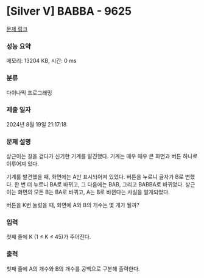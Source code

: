 # [Silver V] BABBA - 9625 

[문제 링크](https://www.acmicpc.net/problem/9625) 

### 성능 요약

메모리: 13204 KB, 시간: 0 ms

### 분류

다이나믹 프로그래밍

### 제출 일자

2024년 8월 19일 21:17:18

### 문제 설명

<p>상근이는 길을 걷다가 신기한 기계를 발견했다. 기계는 매우 매우 큰 화면과 버튼 하나로 이루어져 있다.</p>

<p>기계를 발견했을 때, 화면에는 A만 표시되어져 있었다. 버튼을 누르니 글자가 B로 변했다. 한 번 더 누르니 BA로 바뀌고, 그 다음에는 BAB, 그리고 BABBA로 바뀌었다. 상근이는 화면의 모든 B는 BA로 바뀌고, A는 B로 바뀐다는 사실을 알게되었다.</p>

<p>버튼을 K번 눌렀을 때, 화면에 A와 B의 개수는 몇 개가 될까?</p>

### 입력 

 <p>첫째 줄에 K (1 ≤ K ≤ 45)가 주어진다.</p>

### 출력 

 <p>첫째 줄에 A의 개수와 B의 개수를 공백으로 구분해 출력한다.</p>


